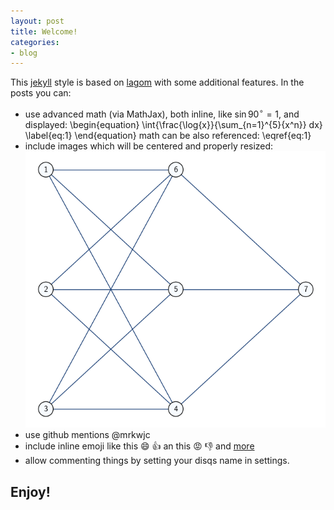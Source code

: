 ```yaml
---
layout: post
title: Welcome!
categories:
- blog
---
```


This [jekyll](http://jekyllrb.com/) style is based on [lagom](https://github.com/swanson/lagom) with some additional features. In the posts you can:

* use advanced math (via MathJax), both inline, like $\sin{90^{\circ}} = 1$, and displayed:
    \begin{equation}
        \int{\frac{\log{x}}{\sum_{n=1}^{5}{x^n}} dx}
        \label{eq:1}
    \end{equation}
  math can be also referenced: \eqref{eq:1}
* include images which will be centered and properly resized: ![picture](/images/testimage.png)
* use github mentions @mrkwjc
* include inline emoji like this :smile: :+1: an this :rage: :-1: and [more](http://emoji.codes/)
* allow commenting things by setting your disqs name in settings.

## Enjoy!
